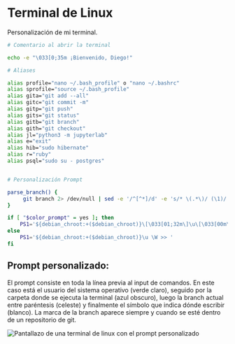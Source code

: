 # Terminal de Linux

Personalización de mi terminal.

```bash
# Comentario al abrir la terminal

echo -e "\033[0;35m ¡Bienvenido, Diego!"

# Aliases

alias profile="nano ~/.bash_profile" o "nano ~/.bashrc"
alias sprofile="source ~/.bash_profile"
alias gita="git add --all"
alias gitc="git commit -m"
alias gitp="git push"
alias gits="git status"
alias gitb="git branch"
alias gith="git checkout"
alias jl="python3 -m jupyterlab"
alias e="exit"
alias hib="sudo hibernate"
alias r="ruby"
alias psql="sudo su - postgres"


# Personalización Prompt

parse_branch() {
     git branch 2> /dev/null | sed -e '/^[^*]/d' -e 's/* \(.*\)/ (\1)/'
}

if [ "$color_prompt" = yes ]; then
    PS1='${debian_chroot:+($debian_chroot)}\[\033[01;32m\]\u\[\033[00m\] \[\033[01;34m\]\W\[\033[01;36m\]$(parse_branch) \[\033[00m\]>> '
else
    PS1='${debian_chroot:+($debian_chroot)}\u \W >> '
fi
```

## Prompt personalizado:

El prompt consiste en toda la línea previa al input de comandos. En este caso está el usuario del sistema operativo (verde claro), seguido por la carpeta donde se ejecuta la terminal (azul obscuro), luego la branch actual entre paréntesis (celeste) y finalmente el símbolo que indica dónde escribir (blanco). La marca de la branch aparece siempre y cuando se esté dentro de un repositorio de git. 


![Pantallazo de una terminal de linux con el prompt personalizado](https://raw.githubusercontent.com/DiegoEmilio01/Programs-Storage/master/Commands/Linux_Terminal/promt_linux.png "Prompt personalizado")